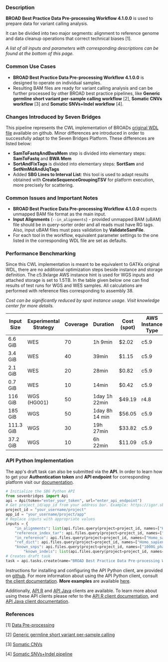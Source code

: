 ### Description

**BROAD Best Practice Data Pre-processing Workflow 4.1.0.0**  is used to prepare data for variant calling analysis. 

It can be divided into two major segments: alignment to reference genome and data cleanup operations that correct technical biases [1].

*A list of all inputs and parameters with corresponding descriptions can be found at the bottom of this page.*

### Common Use Cases

* **BROAD Best Practice Data Pre-processing Workflow 4.1.0.0**  is designed to operate on individual samples.
* Resulting BAM files are ready for variant calling analysis and can be further processed by other BROAD best practice pipelines, like **Generic germline short variant per-sample calling workflow** [2], **Somatic CNVs workflow** [3] and **Somatic SNVs+Indel workflow** [4].


### Changes Introduced by Seven Bridges

This pipeline represents the CWL implementation of BROADs [original WDL file](https://github.com/gatk-workflows/gatk4-data-processing/pull/14) available on github. Minor differences are introduced in order to successfully adapt to the Seven Bridges Platform. These differences are listed below:
* **SamToFastqAndBwaMem** step is divided into elementary steps: **SamToFastq** and  **BWA Mem**  
* **SortAndFixTags** is divided into elementary steps: **SortSam** and **SetNmMdAndUqTags**
* Added **SBG Lines to Interval List**: this tool is used to adapt results obtained with **CreateSequenceGroupingTSV**  for platform execution, more precisely for scattering.


### Common Issues and Important Notes

* **BROAD Best Practice Data Pre-processing Workflow 4.1.0.0**  expects unmapped BAM file format as the main input.
* **Input Alignments** (`--in_alignments`) - provided unmapped BAM (uBAM) file should be in query-sorter order and all reads must have RG tags. Also, input uBAM files must pass validation by **ValidateSamFile**.
* For each tool in the workflow, equivalent parameter settings to the one listed in the corresponding WDL file are set as defaults. 

### Performance Benchmarking
Since this CWL implementation is meant to be equivalent to GATKs original WDL, there are no additional optimization steps beside instance and storage definition. 
The c5.9xlarge AWS instance hint is used for WGS inputs and attached storage is set to 1.5TB.
In the table given below one can find results of test runs for WGS and WES samples. All calculations are performed with reference files corresponding to assembly 38.

*Cost can be significantly reduced by spot instance usage. Visit knowledge center for more details.*

| Input Size | Experimental Strategy | Coverage| Duration | Cost (spot) | AWS Instance Type |
| --- | --- | --- | --- | --- | --- | 
| 6.6 GiB | WES | 70 |1h 9min | $2.02 | c5.9 |
|3.4 GiB | WES |  40 | 39min   | $1.15 | c5.9 |
|2.1 GiB | WES |  20 | 28min   | $0.82 | c5.9 |
|0.7 GiB | WES |  10 | 14min   | $0.42 | c5.9 |
| 116 GiB   | WGS (HG001) | 50 | 1day 1h 22min   | $49.19 | r4.8 |
| 185 GiB   | WGS | 50 |1day 8h  14 min   | $56.05 | c5.9 |
| 111.3 GiB| WGS | 30 |19h 27min | $33.82 | c5.9 |
| 37.2 GiB  | WGS | 10 |6h 22min   | $11.09 | c5.9 |



### API Python Implementation
The app's draft task can also be submitted via the **API**. In order to learn how to get your **Authentication token** and **API endpoint** for corresponding platform visit our [documentation](https://github.com/sbg/sevenbridges-python#authentication-and-configuration).

```python
# Initialize the SBG Python API
from sevenbridges import Api
api = Api(token="enter_your_token", url="enter_api_endpoint")
# Get project_id/app_id from your address bar. Example: https://igor.sbgenomics.com/u/your_username/project/app
project_id = "your_username/project"
app_id = "your_username/project/app"
# Replace inputs with appropriate values
inputs = {
	"in_alignments": list(api.files.query(project=project_id, names=["HCC1143BL.reverted.bam"])), 
	"reference_index_tar": api.files.query(project=project_id, names=["Homo_sapiens_assembly38.fasta.tar"])[0], 
	"in_reference": api.files.query(project=project_id, names=["Homo_sapiens_assembly38.fasta"])[0], 
	"ref_dict": api.files.query(project=project_id, names=["Homo_sapiens_assembly38.dict"])[0],
	"known_snps": api.files.query(project=project_id, names=["1000G_phase1.snps.high_confidence.hg38.vcf"])[0],
        "known_indels": list(api.files.query(project=project_id, names=["Homo_sapiens_assembly38.known_indels.vcf", Mills_and_1000G_gold_standard.indels.hg38.vcf]))}
# Creates draft task
task = api.tasks.create(name="BROAD Best Practice Data Pre-processing Workflow 4.1.0.0 - API Run", project=project_id, app=app_id, inputs=inputs, run=False)
```

Instructions for installing and configuring the API Python client, are provided on [github](https://github.com/sbg/sevenbridges-python#installation). For more information about using the API Python client, consult [the client documentation](http://sevenbridges-python.readthedocs.io/en/latest/). **More examples** are available [here](https://github.com/sbg/okAPI).

Additionally, [API R](https://github.com/sbg/sevenbridges-r) and [API Java](https://github.com/sbg/sevenbridges-java) clients are available. To learn more about using these API clients please refer to the [API R client documentation](https://sbg.github.io/sevenbridges-r/), and [API Java client documentation](https://docs.sevenbridges.com/docs/java-library-quickstart).


### References

[1] [Data Pre-processing](https://software.broadinstitute.org/gatk/best-practices/workflow?id=11165)

[2] [Generic germline short variant per-sample calling](https://software.broadinstitute.org/gatk/best-practices/workflow?id=11145)

[3] [Somatic CNVs](https://software.broadinstitute.org/gatk/best-practices/workflow?id=11147)

[4] [Somatic SNVs+Indel pipeline ](https://software.broadinstitute.org/gatk/best-practices/workflow?id=11146)